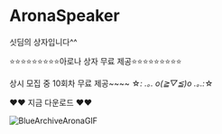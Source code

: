 # AronaSpeaker
싯딤의 상자입니다^^

⭐⭐⭐⭐⭐⭐⭐⭐⭐아로나 상자 무료 제공⭐⭐⭐⭐⭐⭐⭐⭐⭐ 

상시 모집 중 10회차 무료 제공~~~~ ☆*: .｡. o(≧▽≦)o .｡.:*☆ 

❤️❤️ 지금 다운로드 ❤️❤️

![BlueArchiveAronaGIF](https://user-images.githubusercontent.com/92266719/236236790-7593e689-26c8-4f2a-bcfc-8e4d7c71d04a.gif)
